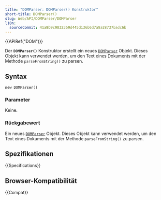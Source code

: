 ```yaml
---
title: "DOMParser: DOMParser() Konstruktor"
short-title: DOMParser()
slug: Web/API/DOMParser/DOMParser
l10n:
  sourceCommit: 41a8b9c9832359d445d136b6d7a8a28737badc6b
---
```


{{APIRef("DOM")}}

Der **`DOMParser()`** Konstruktor erstellt ein neues [`DOMParser`](/de/docs/Web/API/DOMParser) Objekt. Dieses Objekt kann verwendet werden, um den Text eines Dokuments mit der Methode `parseFromString()` zu parsen.

## Syntax

```js-nolint
new DOMParser()
```

### Parameter

Keine.

### Rückgabewert

Ein neues [`DOMParser`](/de/docs/Web/API/DOMParser) Objekt. Dieses Objekt kann verwendet werden, um den Text eines Dokuments mit der Methode `parseFromString()` zu parsen.

## Spezifikationen

{{Specifications}}

## Browser-Kompatibilität

{{Compat}}
